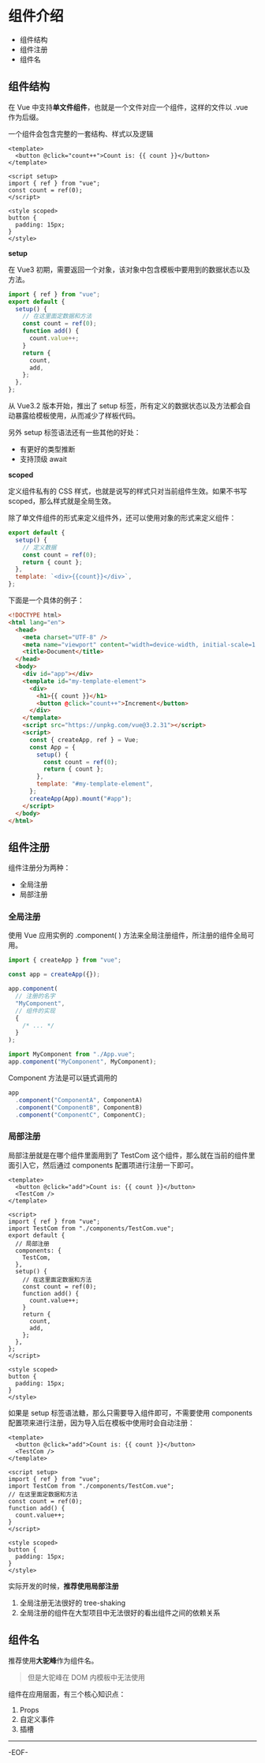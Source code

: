 # 组件介绍

- 组件结构
- 组件注册
- 组件名

## 组件结构

在 Vue 中支持**单文件组件**，也就是一个文件对应一个组件，这样的文件以 .vue 作为后缀。

一个组件会包含完整的一套结构、样式以及逻辑

```vue
<template>
  <button @click="count++">Count is: {{ count }}</button>
</template>

<script setup>
import { ref } from "vue";
const count = ref(0);
</script>

<style scoped>
button {
  padding: 15px;
}
</style>
```

**setup**

在 Vue3 初期，需要返回一个对象，该对象中包含模板中要用到的数据状态以及方法。

```js
import { ref } from "vue";
export default {
  setup() {
    // 在这里面定数据和方法
    const count = ref(0);
    function add() {
      count.value++;
    }
    return {
      count,
      add,
    };
  },
};
```

从 Vue3.2 版本开始，推出了 setup 标签，所有定义的数据状态以及方法都会自动暴露给模板使用，从而减少了样板代码。

另外 setup 标签语法还有一些其他的好处：

- 有更好的类型推断
- 支持顶级 await

**scoped**

定义组件私有的 CSS 样式，也就是说写的样式只对当前组件生效。如果不书写 scoped，那么样式就是全局生效。

除了单文件组件的形式来定义组件外，还可以使用对象的形式来定义组件：

```js
export default {
  setup() {
    // 定义数据
    const count = ref(0);
    return { count };
  },
  template: `<div>{{count}}</div>`,
};
```

下面是一个具体的例子：

```html
<!DOCTYPE html>
<html lang="en">
  <head>
    <meta charset="UTF-8" />
    <meta name="viewport" content="width=device-width, initial-scale=1.0" />
    <title>Document</title>
  </head>
  <body>
    <div id="app"></div>
    <template id="my-template-element">
      <div>
        <h1>{{ count }}</h1>
        <button @click="count++">Increment</button>
      </div>
    </template>
    <script src="https://unpkg.com/vue@3.2.31"></script>
    <script>
      const { createApp, ref } = Vue;
      const App = {
        setup() {
          const count = ref(0);
          return { count };
        },
        template: "#my-template-element",
      };
      createApp(App).mount("#app");
    </script>
  </body>
</html>
```

## 组件注册

组件注册分为两种：

- 全局注册
- 局部注册

### **全局注册**

使用 Vue 应用实例的 .component( ) 方法来全局注册组件，所注册的组件全局可用。

```js
import { createApp } from "vue";

const app = createApp({});

app.component(
  // 注册的名字
  "MyComponent",
  // 组件的实现
  {
    /* ... */
  }
);
```

```js
import MyComponent from "./App.vue";
app.component("MyComponent", MyComponent);
```

Component 方法是可以链式调用的

```js
app
  .component("ComponentA", ComponentA)
  .component("ComponentB", ComponentB)
  .component("ComponentC", ComponentC);
```

### **局部注册**

局部注册就是在哪个组件里面用到了 TestCom 这个组件，那么就在当前的组件里面引入它，然后通过 components 配置项进行注册一下即可。

```vue
<template>
  <button @click="add">Count is: {{ count }}</button>
  <TestCom />
</template>

<script>
import { ref } from "vue";
import TestCom from "./components/TestCom.vue";
export default {
  // 局部注册
  components: {
    TestCom,
  },
  setup() {
    // 在这里面定数据和方法
    const count = ref(0);
    function add() {
      count.value++;
    }
    return {
      count,
      add,
    };
  },
};
</script>

<style scoped>
button {
  padding: 15px;
}
</style>
```

如果是 setup 标签语法糖，那么只需要导入组件即可，不需要使用 components 配置项来进行注册，因为导入后在模板中使用时会自动注册：

```vue
<template>
  <button @click="add">Count is: {{ count }}</button>
  <TestCom />
</template>

<script setup>
import { ref } from "vue";
import TestCom from "./components/TestCom.vue";
// 在这里面定数据和方法
const count = ref(0);
function add() {
  count.value++;
}
</script>

<style scoped>
button {
  padding: 15px;
}
</style>
```

实际开发的时候，**推荐使用局部注册**

1. 全局注册无法很好的 tree-shaking
2. 全局注册的组件在大型项目中无法很好的看出组件之间的依赖关系

## 组件名

推荐使用**大驼峰**作为组件名。

> 但是大驼峰在 DOM 内模板中无法使用

组件在应用层面，有三个核心知识点：

1. Props
2. 自定义事件
3. 插槽

---

-EOF-
